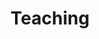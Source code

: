 ---
title: Teaching
teaching_philosophy: <div><p>Each person comes to music with different expectations and goals. As a teacher who has worked with early beginners as well as adult students, I try to understand where the student is coming from and help them discover where they want to project themselves. I believe that sharing my genuine passion for music and my love for the violin is the best starting point.  I think of teaching as a discovery journey. The teacher's role should be of assistance in discovering the traditions of the great violinists as well as finding their own voice and expression. I commit to help my students to explore a wide variety of violin playing traditions (violin schools and techniques) and styles (composers and genres). In addition to this, I encourage them to develop their own musical personality and to be aware of their bodies as they engage in sound production.</p> <p>I incorporate body mapping concepts such as naturalness as a guiding principle (finding what is comfortable and efficient), interdependence of all elements involved in violin playing (proportions and balance), and the relationship of mind to muscles (mental control over physical movement).</p><p>In my training, I have discovered that understanding the language of music from an analytical point of view has helped me to better express myself. I encourage musical analysis to improve memorization, coherence, and expression.</p> <p>I strongly believe that music should ultimately connect the community functioning as a social unifier while celebrating diversity. In my studio I intend to create a comfortable atmosphere for everyone to share who they are and explore music together.</p><div>
studio_policy: <li>30/45/60 minutes in-person or virtual lessons offered.</li><li> Multiple payment method options--Paypal, Venmo, Zelle, cash, check, etc. </li> <li> Reschedule at least 24 hours before the start of the  lesson. </li> <li> Practice, practice, practice! Be prepared for lessons.</li>
tp_image: /images/headshot-4.jpg
sp_image: /images/headshot-1.jpg
contact_image: /images/headshot-6.jpg
---